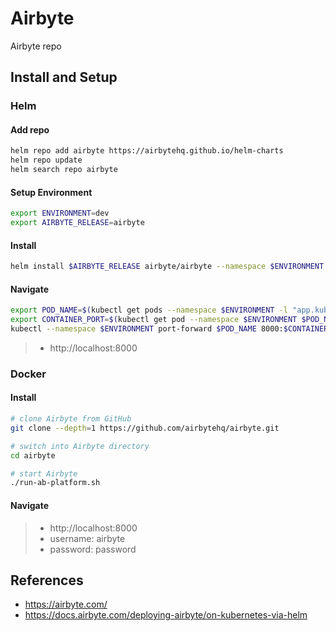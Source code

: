# Airbyte
Airbyte repo

## Install and Setup

### Helm

#### Add repo

```sh
helm repo add airbyte https://airbytehq.github.io/helm-charts
helm repo update
helm search repo airbyte
```

#### Setup Environment

```sh
export ENVIRONMENT=dev
export AIRBYTE_RELEASE=airbyte
```

#### Install

```sh
helm install $AIRBYTE_RELEASE airbyte/airbyte --namespace $ENVIRONMENT --create-namespace --version 0.64.241
```

#### Navigate

```sh
export POD_NAME=$(kubectl get pods --namespace $ENVIRONMENT -l "app.kubernetes.io/name=webapp" -o jsonpath="{.items[0].metadata.name}")
export CONTAINER_PORT=$(kubectl get pod --namespace $ENVIRONMENT $POD_NAME -o jsonpath="{.spec.containers[0].ports[0].containerPort}")
kubectl --namespace $ENVIRONMENT port-forward $POD_NAME 8000:$CONTAINER_PORT
```

> - http://localhost:8000

### Docker

#### Install

```sh
# clone Airbyte from GitHub
git clone --depth=1 https://github.com/airbytehq/airbyte.git

# switch into Airbyte directory
cd airbyte

# start Airbyte
./run-ab-platform.sh
```

#### Navigate

> - http://localhost:8000
> - username: airbyte
> - password: password

## References

- https://airbyte.com/
- https://docs.airbyte.com/deploying-airbyte/on-kubernetes-via-helm

